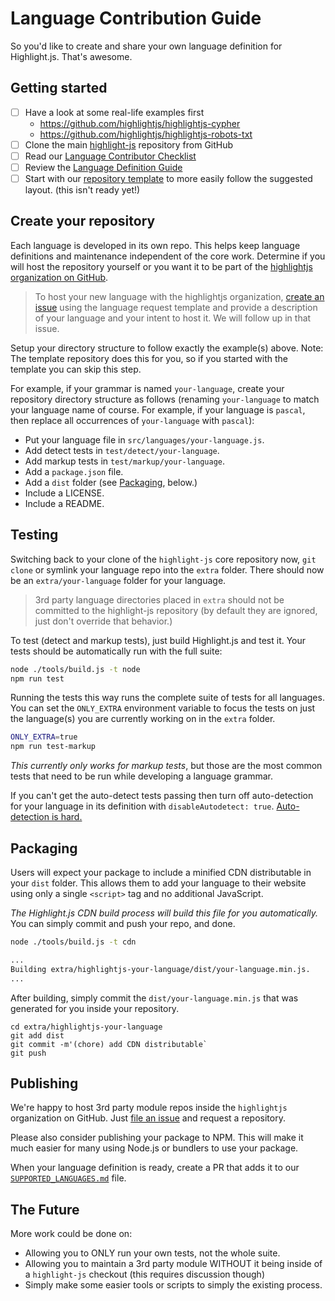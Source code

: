 # Language Contribution Guide

So you'd like to create and share your own language definition for Highlight.js.  That's awesome.

## Getting started

- [ ] Have a look at some real-life examples first
  - https://github.com/highlightjs/highlightjs-cypher
  - https://github.com/highlightjs/highlightjs-robots-txt
- [ ] Clone the main [highlight-js](https://github.com/highlightjs/highlight.js) repository from GitHub
- [ ] Read our [Language Contributor Checklist](https://highlightjs.readthedocs.io/en/latest/language-contribution.html)
- [ ] Review the [Language Definition Guide](https://highlightjs.readthedocs.io/en/latest/language-guide.html)
- [ ] Start with our [repository template](https://github.com/highlightjs/highlightjs-language-template) to more easily follow the suggested layout. (this isn't ready yet!)

## Create your repository

Each language is developed in its own repo. This helps keep language definitions and maintenance independent of the core work.
Determine if you will host the repository yourself or you want it to be part of the [highlightjs organization on GitHub](https://github.com/highlightjs).

> To host your new language with the highlightjs organization, [create an issue](https://github.com/highlightjs/highlight.js/issues/new/choose) using the language request template and provide a description of your language and your intent to host it. We will follow up in that issue.

Setup your directory structure to follow exactly the example(s) above.  Note: The template repository does this for you, so if you started with the template you can skip this step.

For example, if your grammar is named `your-language`, create your repository directory structure as follows (renaming `your-language` to match your language name of course. For example, if your language is `pascal`, then replace all occurrences of `your-language` with `pascal`):

- Put your language file in `src/languages/your-language.js`.
- Add detect tests in `test/detect/your-language`.
- Add markup tests in `test/markup/your-language`.
- Add a `package.json` file.
- Add a `dist` folder (see [Packaging](#packaging), below.)
- Include a LICENSE.
- Include a README.

## Testing

Switching back to your clone of the `highlight-js` core repository now, `git clone` or symlink your language repo into the `extra` folder. There should now be an `extra/your-language` folder for your language.

> 3rd party language directories placed in `extra` should not be committed to the highlight-js repository (by default they are ignored, just don't override that behavior.)

To test (detect and markup tests), just build Highlight.js and test it.  Your tests should be automatically run with the full suite:

```bash
node ./tools/build.js -t node
npm run test
```

Running the tests this way runs the complete suite of tests for all languages. You can set the `ONLY_EXTRA` environment variable to focus the tests on just the language(s) you are currently working on in the `extra` folder.

```bash
ONLY_EXTRA=true
npm run test-markup
```

*This currently only works for markup tests*, but those are the most common tests that need to be run while developing a language grammar.

If you can't get the auto-detect tests passing then turn off auto-detection for your language in its definition with `disableAutodetect: true`.  [Auto-detection is hard.](https://github.com/highlightjs/highlight.js/issues/1213)

## Packaging

Users will expect your package to include a minified CDN distributable in your `dist` folder. This allows them to add your language to their website using only a single `<script>` tag and no additional JavaScript.

*The Highlight.js CDN build process will build this file for you automatically.* You can simply commit and push your repo, and done.

```bash
node ./tools/build.js -t cdn

...
Building extra/highlightjs-your-language/dist/your-language.min.js.
...
```

After building, simply commit the `dist/your-language.min.js` that was generated for you inside your repository.

```
cd extra/highlightjs-your-language
git add dist
git commit -m'(chore) add CDN distributable`
git push
```

## Publishing

We're happy to host 3rd party module repos inside the `highlightjs` organization on GitHub.  Just [file an issue](https://github.com/highlightjs/highlight.js/issues/new/choose) and request a repository.

Please also consider publishing your package to NPM. This will make it much easier for many using Node.js or bundlers to use your package.

When your language definition is ready, create a PR that adds it to our [`SUPPORTED_LANGUAGES.md`](https://github.com/highlightjs/highlight.js/blob/main/SUPPORTED_LANGUAGES.md) file.

## The Future

More work could be done on:

- Allowing you to ONLY run your own tests, not the whole suite.
- Allowing you to maintain a 3rd party module WITHOUT it being inside of a `highlight-js` checkout (this requires discussion though)
- Simply make some easier tools or scripts to simply the existing process.
